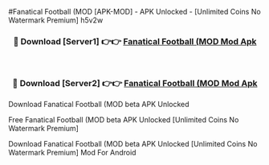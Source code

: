 #Fanatical Football (MOD [APK-MOD] - APK Unlocked - [Unlimited Coins No Watermark Premium] h5v2w



<div align="center">

<h3>🔴 Download [Server1] 👉👉 <a href="https://momento.my/?title=Fanatical_Football_(MOD">Fanatical Football (MOD Mod Apk</a></h3><br>

<h3>🔴 Download [Server2] 👉👉 <a href="https://momento.my/?title=Fanatical_Football_(MOD">Fanatical Football (MOD Mod Apk</a></h3>
</div>



Download Fanatical Football (MOD beta APK Unlocked

Free Fanatical Football (MOD beta APK Unlocked [Unlimited Coins No Watermark Premium]

Download Fanatical Football (MOD beta APK Unlocked [Unlimited Coins No Watermark Premium] Mod For Android
